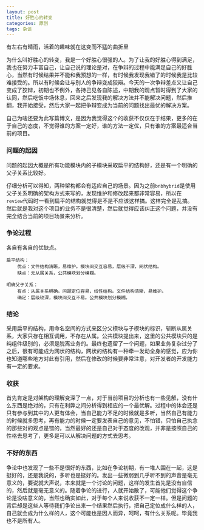 ```yaml
---
layout: post
title: 好胜心的转变
categories: 原创
tags: 杂谈
---
```


有左右有晴雨，活着的趣味就在这变而不猛的曲折里

<!--more-->

为什么叫好胜心的转变，我是一个好胜心很强的人。为了让我的好胜心得到满足，我也在努力丰富自己，让自己说的理论是对，在争辩的过程中能满足自己的好胜心，当然有时候结果并不能和我预想的一样，有时候我发现我错了的时候我是比较难接受的。所以有时候会让与别人的争辩变成狡辩。今天的一次争辩差点又让自己变成了狡辩，初期也不例外，各持己见各自陈述，中期我的观点暂时得到了大家的认同，然后吃饭中场休息，回来之后发现我的解决方法并不能解决问题，然后推翻，我开始接受，然后大家一起把争辩变成为当前的问题找出最优的解决方案。

自己为啥还要为此写篇博文，是因为我觉得这个的收获不仅仅在于结果，更多的在于自己的态度，不觉得谁的方案一定好，谁的方法一定优，只有谁的方案最适合当前的项目。

### 问题的起因

问题的起因大概是所有功能模块内的子模块采取扁平的结构好，还是有一个明确的父子关系比较好。

仔细分析可以得知，两种架构都会有适应自己的场景。因为之前`bnbhybrid`是使用父子关系明确的架构方式来写的，发现维护和修改起来都非常容易，所以在`review`代码时一看到扁平的结构就觉得是不是不应该这样搞。这样完全是乱搞。然后就是我对这个项目的业务不是很清楚，然后就觉得应该纠正这个问题，并没有完全结合当前的项目场景来分析。

### 争论过程

各自有各自的优缺点。

    扁平结构：
        优点：文件结构清晰，易维护。模块间交互容易，层级不深，网状结构。
        缺点：无从属关系，公共模块划分模糊。

    明确父子关系：
        有点：从属关系明确。问题定位容易，线性结构。文件结构清晰，易维护。
        确定：层级较深，模块间交互不易。公共模块划分模糊。

### 结论

采用扁平的结构，用命名空间的方式来区分父模块与子模块的标识，斩断从属关系，大家只存在相互调用，不存在从属。公共模块提出来，这里的公共模块只的是纯组件级别的，必须是脱离业务的。最终也遗留了一个问题，如果业务复杂过分了之后，很有可能成为网状的结构，网状的结构有一种牵一发动全身的感觉，应为你也知道哪些地方对此有引用，然后在修改的时候要非常注意，对开发者的开发能力有一定的要求。

### 收获

首先肯定是对架构的理解变深了一点，对于当前项目的分析也有一些见解，没有什么东西是绝对的，只有在利弊之间分析得到相应的一个最优解。过程中的体会还是只有参与到其中的人更有体会，当自己能力不足的时候就是多听，当然自己有能力的时候就多思考，再有能力的时候一定要发表自己的意见，不怕错，只怕自己执念的那些对的观点是错的，当然最好的还是自己对于态度的改观，并非是按照自己的性格去思考了，更多是可以从解决问题的方式去思考。

### 不好的东西

争论中也发现了一些不是很好的东西，比如在争论初期，有一堆人围在一起，这是挺好的，还是我说的，多听也是挺好的。发出一些微弱到几乎听不到的声音是毫无意义的，要说就大声说，本来就是一个讨论的问题，这样的发生首先是没有自信的，然后就是毫无意义的。随着争论的进行，人就开始散了，可能他们觉得这个争论是没啥意义的，当然也确实如此，对于每个人来说收获不一定一样。但是问题的背后却是这些人等待我们争论出来一个结果然后执行，把自己定位成什么样的人，自己就会成为什么样的人，这个可能也是因人而异，呵呵，有什么关系呢。毕竟我也不是所有人。
